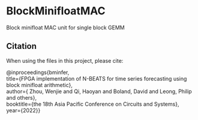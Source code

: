 # BlockMinifloatMAC
Block minifloat MAC unit for single block GEMM

## Citation
When using the files in this project, please cite:

 @inproceedings{bminfer,  
 title={FPGA implementation of N-BEATS for time series forecasting using block minifloat arithmetic},  
  author={ Zhou, Wenjie and Qi, Haoyan and Boland, David and Leong, Philip and others},  
  booktitle={the 18th Asia Pacific Conference on Circuits and Systems},  
  year={2022}}  
